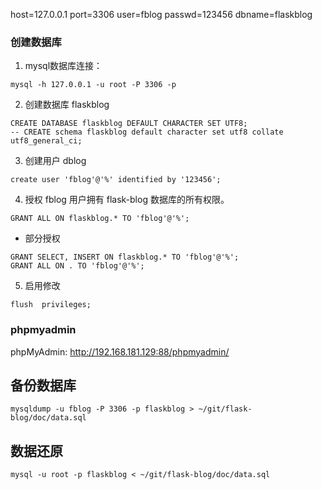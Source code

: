 host=127.0.0.1
port=3306
user=fblog
passwd=123456
dbname=flaskblog

### 创建数据库
1. mysql数据库连接：
```
mysql -h 127.0.0.1 -u root -P 3306 -p
```

2. 创建数据库  flaskblog
```
CREATE DATABASE flaskblog DEFAULT CHARACTER SET UTF8;
-- CREATE schema flaskblog default character set utf8 collate utf8_general_ci;
```

3. 创建用户  dblog
```
create user 'fblog'@'%' identified by '123456';
```

4. 授权 fblog 用户拥有 flask-blog 数据库的所有权限。
```
GRANT ALL ON flaskblog.* TO 'fblog'@'%';
```

- 部分授权
```
GRANT SELECT, INSERT ON flaskblog.* TO 'fblog'@'%';
GRANT ALL ON . TO 'fblog'@'%';
```

5. 启用修改
```
flush  privileges;
```

### phpmyadmin
phpMyAdmin: http://192.168.181.129:88/phpmyadmin/


## 备份数据库
```
mysqldump -u fblog -P 3306 -p flaskblog > ~/git/flask-blog/doc/data.sql
```

## 数据还原
```
mysql -u root -p flaskblog < ~/git/flask-blog/doc/data.sql
```
